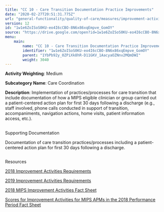 ```yaml
---
title: "CC 10 - Care Transition Documentation Practice Improvements"
date: "2020-02-27T20:51:31.775Z"
url: "general-functionality/quality-of-care/measures/improvement-activities-measures/2018-improvement-activities/cc-10-care-transition-documentation-practice-improvements.html"
version: 12
id: "1w1e6ZoISoS0KU-eo4I6cCBO-8N6x86xqEmpve_GomOY"
source: "https://drive.google.com/open?id=1w1e6ZoISoS0KU-eo4I6cCBO-8N6x86xqEmpve_GomOY"
menu:
    main:
        name: "CC 10 - Care Transition Documentation Practice Improvements"
        identifier: "1w1e6ZoISoS0KU-eo4I6cCBO-8N6x86xqEmpve_GomOY"
        parent: "1YbPb92y_0ZPiXk8hR-D11GKV_1AacyaOZNnv2MQmDWI"
        weight: 3040
---
```









**Activity Weighting**: Medium

**Subcategory Name**: Care Coordination

**Description**: Implementation of practices/processes for care transition that include documentation of how a MIPS eligible clinician or group carried out a patient-centered action plan for first 30 days following a discharge (e.g., staff involved, phone calls conducted in support of transition, accompaniments, navigation actions, home visits, patient information access, etc.).







## 

Supporting Documentation

Documentation of care transition practices/processes including a patient-centered action plan for first 30 days following a discharge.







## 

Resources

[2018 Improvement Activities Requirements](https://qpp.cms.gov/mips/improvement-activities?py=2018)

[2019 Improvement Activities Requirements](https://qpp.cms.gov/mips/improvement-activities?py=2019)

[2018 MIPS Improvement Activities Fact Sheet](https://qpp.cms.gov/resource/2018%20MIPS%20Improvement%20Activities%20Fact%20Sheet)

[Scores for Improvement Activities for MIPS APMs in the 2018 Performance Period Fact Sheet](https://qpp.cms.gov/resource/2018%20MIPS%20APMs%20improvement%20Activities%20scores%20fact%20sheet)

